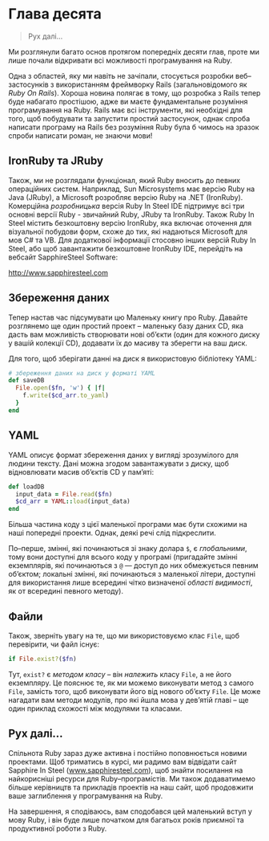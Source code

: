 # Глава десята

> Рух далі...

Ми розглянули багато основ протягом попередніх десяти глав, проте ми лише почали відкривати всі можливості програмування на Ruby.

Одна з областей, яку ми навіть не зачіпали, стосується розробки веб–застосунків з використанням фреймворку Rails (загальновідомого як _Ruby On Rails_). Хороша новина полягає в тому, що розробка з Rails тепер буде набагато простішою, адже ви маєте фундаментальне розуміння програмування на Ruby. Rails має всі інструменти, які необхідні для того, щоб побудувати та запустити простий застосунок, однак спроба написати програму на Rails без розуміння Ruby була б чимось на зразок спроби написати роман, не знаючи мови!

## IronRuby та JRuby

Також, ми не розглядали функціонал, який Ruby вносить до певних операційних систем. Наприклад, Sun Microsystems має версію Ruby на Java (JRuby), а Microsoft розробляє версію Ruby на .NET (IronRuby). Комерційна _розробницька_ версія Ruby In Steel IDE підтримує всі три основні версії Ruby - звичайний Ruby, JRuby та IronRuby. Також Ruby In Steel містить безкоштовну версію IronRuby, яка включає оточення для візуальної побудови форм, схоже до тих, які надаються Microsoft для мов C# та VB. Для додаткової інформації стосовно інших версій Ruby In Steel, або щоб завантажити безкоштовне IronRuby IDE, перейдіть на вебсайт SapphireSteel Software:

http://www.sapphiresteel.com

## Збереження даних

Тепер настав час підсумувати цю Маленьку книгу про Ruby. Давайте розглянемо ще один простий проект – маленьку базу даних CD, яка дасть вам можливість створювати нові об’єкти (один для кожного диску у вашій колекції CD), додавати їх до масиву та зберегти на ваш диск.

Для того, щоб зберігати данні на диск я використовую бібліотеку YAML:

```ruby
# збереження даних на диск у форматі YAML
def saveDB
  File.open($fn, 'w') { |f|
    f.write($cd_arr.to_yaml)
  }
end
```

## YAML

YAML описує формат збереження даних у вигляді зрозумілого для людини тексту. Дані можна згодом завантажувати з диску, щоб відновлювати масив об’єктів CD у пам’яті:

```ruby
def loadDB
  input_data = File.read($fn)
  $cd_arr = YAML::load(input_data)
end
```

Більша частина коду з цієї маленької програми має бути схожими на наші попередні проекти. Однак, деякі речі слід підкреслити.

По–перше, змінні, які починаються зі знаку долара `$`, є _глобальними_, тому вони доступні для всього коду у програмі (пригадайте змінні екземплярів, які починаються з `@` — доступ до них обмежується певним об’єктом; локальні змінні, які починаються з маленької літери, доступні для використання лише всередині чітко визначеної _області видимості_, як от всередині певного методу).

## Файли

Також, зверніть увагу на те, що ми використовуємо клас `File`, щоб перевірити, чи файл існує:

```ruby
if File.exist?($fn)
```

Тут, `exist?` є _методом класу_ – він _належить_ класу `File`, а не його екземпляру. Це пояснює те, як ми можемо виконувати метод з самого `File`, замість того, щоб виконувати його від нового об’єкту `File`. Це може нагадати вам методи модулів, про які йшла мова у дев’ятій главі – ще один приклад схожості між модулями та класами.

## Рух далі…

Спільнота Ruby зараз дуже активна і постійно поповнюється новими проектами. Щоб триматись в курсі, ми радимо вам відвідати сайт Sapphire In Steel (www.sapphiresteel.com), щоб знайти посилання на найкорисніші ресурси для Ruby–програмістів. Ми також додаватимемо більше керівництв та прикладів проектів на наш сайт, щоб продовжити ваше заглиблення у програмування на Ruby.

На завершення, я сподіваюсь, вам сподобався цей маленький вступ у мову Ruby, і він буде лише початком для багатьох років приємної та продуктивної роботи з Ruby.
